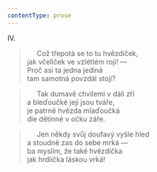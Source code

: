 ```yaml
---
contentType: prose
---
```


IV.

>      Což třepotá se to tu hvězdiček,  
> jak včeliček ve vzlétlém roji! —  
> Proč asi ta jedna jediná  
> tam samotná povzdál stojí?

>      Tak dumavě chvílemi v dáli zří  
> a bleďoučké její jsou tváře,  
> je patrně hvězda mlaďoučká  
> dle dětinné v očku záře.

>      Jen někdy svůj doufavý vyšle hled  
> a stoudně zas do sebe mrká —  
> ba myslím, že také hvězdička  
> jak hrdlička láskou vrká!
